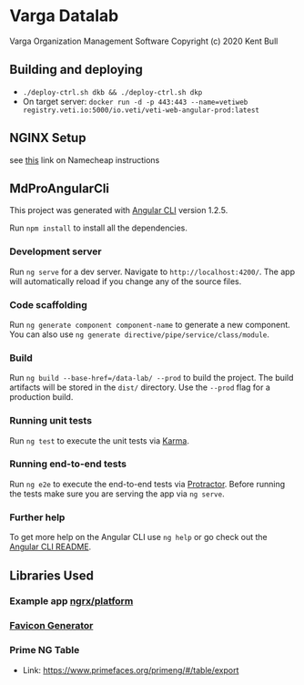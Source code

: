# Varga Datalab

Varga Organization Management Software
Copyright (c) 2020 Kent Bull

## Building and deploying
- `./deploy-ctrl.sh dkb && ./deploy-ctrl.sh dkp`
- On target server: `docker run -d -p 443:443 --name=vetiweb registry.veti.io:5000/io.veti/veti-web-angular-prod:latest`

## NGINX Setup
see [this](https://www.namecheap.com/support/knowledgebase/article.aspx/9419/33/installing-an-ssl-certificate-on-nginx) link on Namecheap instructions
## MdProAngularCli

This project was generated with [Angular CLI](https://github.com/angular/angular-cli) version 1.2.5.

Run `npm install` to install all the dependencies.

### Development server

Run `ng serve` for a dev server. Navigate to `http://localhost:4200/`. The app will automatically reload if you change any of the source files.

### Code scaffolding

Run `ng generate component component-name` to generate a new component. You can also use `ng generate directive/pipe/service/class/module`.

### Build

Run `ng build --base-href=/data-lab/ --prod` to build the project. The build artifacts will be stored in the `dist/` directory. Use the `--prod` flag for a production build.

### Running unit tests

Run `ng test` to execute the unit tests via [Karma](https://karma-runner.github.io).

### Running end-to-end tests

Run `ng e2e` to execute the end-to-end tests via [Protractor](http://www.protractortest.org/).
Before running the tests make sure you are serving the app via `ng serve`.

### Further help

To get more help on the Angular CLI use `ng help` or go check out the [Angular CLI README](https://github.com/angular/angular-cli/blob/master/README.md).


## Libraries Used

### Example app [ngrx/platform](https://github.com/ngrx/platform)

### [Favicon Generator](https://www.favicon-generator.org/)

### Prime NG Table
- Link: https://www.primefaces.org/primeng/#/table/export

